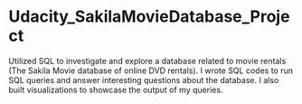 # Udacity_SakilaMovieDatabase_Project
Utilized SQL to investigate and explore a database related to movie rentals (The Sakila Movie database of online DVD rentals). I wrote SQL codes to run SQL queries and answer interesting questions about the database. I also built visualizations to showcase the output of my queries.
